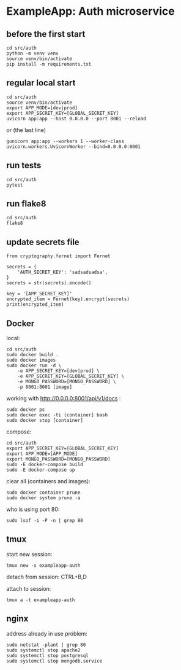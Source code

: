 # ExampleApp: Auth microservice

## before the first start

```
cd src/auth
python -m venv venv
source venv/bin/activate
pip install -m requirements.txt
```

## regular local start

```
cd src/auth
source venv/bin/activate
export APP_MODE=[dev|prod]
export APP_SECRET_KEY=[GLOBAL_SECRET_KEY]
uvicorn app:app --host 0.0.0.0 --port 8001 --reload
```

or (the last line)

```
gunicorn app:app --workers 1 --worker-class uvicorn.workers.UvicornWorker --bind=0.0.0.0:8001
```

## run tests
```
cd src/auth
pytest
```

## run flake8
```
cd src/auth
flake8
```

## update secrets file

```
from cryptography.fernet import Fernet

secrets = {
    'AUTH_SECRET_KEY': 'sadsadsadsa',
}
secrets = str(secrets).encode()

key = '[APP_SECRET_KEY]'
encrypted_item = Fernet(key).encrypt(secrets)
print(encrypted_item)
```

## Docker
local:
```
cd src/auth
sudo docker build .
sudo docker images
sudo docker run -d \
    -e APP_SECRET_KEY=[dev|prod] \
    -e APP_SECRET_KEY=[GLOBAL_SECRET_KEY] \
    -e MONGO_PASSWORD=[MONGO_PASSWORD] \
    -p 8001:8001 [image]
```

working with http://0.0.0.0:8001/api/v1/docs :
```
sudo docker ps
sudo docker exec -ti [container] bash
sudo docker stop [container]
```

compose:
```
cd src/auth
export APP_SECRET_KEY=[GLOBAL_SECRET_KEY]
export APP_MODE=[APP_MODE]
export MONGO_PASSWORD=[MONGO_PASSWORD]
sudo -E docker-compose build
sudo -E docker-compose up
```

clear all (containers and images):
```
sudo docker container prune
sudo docker system prune -a
```

who is using port 80:
```
sudo lsof -i -P -n | grep 80
```

## tmux

start new session:
```
tmux new -s exampleapp-auth
```

detach from session:
CTRL+B,D

attach to session:
```
tmux a -t exampleapp-auth
```

## nginx

address already in use problem:
```
sudo netstat -plant | grep 80
sudo systemctl stop apache2
sudo systemctl stop postgresql
sudo systemctl stop mongodb.service
```

